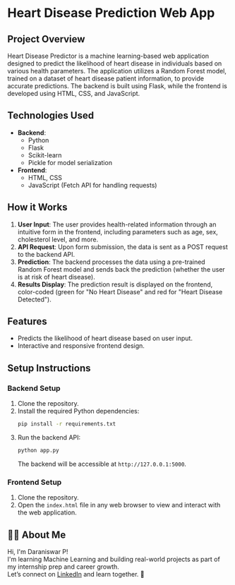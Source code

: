 # **Heart Disease Prediction Web App**

## **Project Overview**
Heart Disease Predictor is a machine learning-based web application designed to predict the likelihood of heart disease in individuals based on various health parameters. The application utilizes a Random Forest model, trained on a dataset of heart disease patient information, to provide accurate predictions. The backend is built using Flask, while the frontend is developed using HTML, CSS, and JavaScript.

## **Technologies Used**

- **Backend**: 
  - Python
  - Flask
  - Scikit-learn
  - Pickle for model serialization
- **Frontend**: 
  - HTML, CSS
  - JavaScript (Fetch API for handling requests)


## **How it Works**
1. **User Input**: The user provides health-related information through an intuitive form in the frontend, including parameters such as age, sex, cholesterol level, and more.
2. **API Request**: Upon form submission, the data is sent as a POST request to the backend API.
3. **Prediction**: The backend processes the data using a pre-trained Random Forest model and sends back the prediction (whether the user is at risk of heart disease).
4. **Results Display**: The prediction result is displayed on the frontend, color-coded (green for "No Heart Disease" and red for "Heart Disease Detected").

## **Features**
- Predicts the likelihood of heart disease based on user input.
- Interactive and responsive frontend design.

## **Setup Instructions**

### **Backend Setup**
1. Clone the repository.
2. Install the required Python dependencies:
   ```bash
   pip install -r requirements.txt
   ```
3. Run the backend API:
   ```bash
   python app.py
   ```
   The backend will be accessible at `http://127.0.0.1:5000`.

### **Frontend Setup**
1. Clone the repository.
2. Open the `index.html` file in any web browser to view and interact with the web application.

## 🙋‍♀️ About Me

Hi, I'm Daraniswar P!  
I'm learning Machine Learning and building real-world projects as part of my internship prep and career growth.  
Let’s connect on [LinkedIn](https://www.linkedin.com/in/daraniswar-poobalan/) and learn together. 💖
